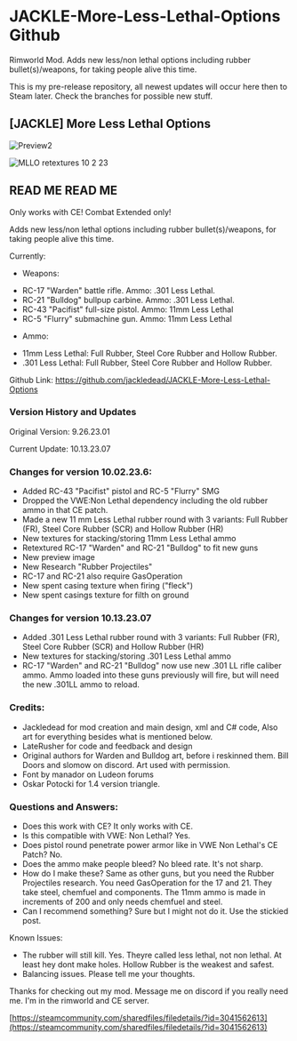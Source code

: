 # JACKLE-More-Less-Lethal-Options Github
Rimworld Mod. Adds new less/non lethal options including rubber bullet(s)/weapons, for taking people alive this time.

This is my pre-release repository, all newest updates will occur here then to Steam later. Check the branches for possible new stuff.

## [JACKLE] More Less Lethal Options

![Preview2](https://github.com/jackledead/JACKLE-More-Less-Lethal-Options/assets/75153234/ac6137d6-f0bf-4809-95c2-692f0d389301)

![MLLO retextures 10 2 23](https://github.com/jackledead/JACKLE-More-Less-Lethal-Options/assets/75153234/9a18e076-0237-445c-b64a-0bc391313ede)

## READ ME READ ME

Only works with CE! Combat Extended only!

Adds new less/non lethal options including rubber bullet(s)/weapons, for taking people alive this time.

Currently:
- Weapons:
+ RC-17 "Warden" battle rifle. Ammo: .301 Less Lethal.
+ RC-21 "Bulldog" bullpup carbine. Ammo: .301 Less Lethal.
+ RC-43 "Pacifist" full-size pistol. Ammo: 11mm Less Lethal
+ RC-5 "Flurry" submachine gun. Ammo: 11mm Less Lethal
- Ammo:
+ 11mm Less Lethal: Full Rubber, Steel Core Rubber and Hollow Rubber.
+ .301 Less Lethal: Full Rubber, Steel Core Rubber and Hollow Rubber.

Github Link: https://github.com/jackledead/JACKLE-More-Less-Lethal-Options

### Version History and Updates
Original Version: 9.26.23.01

Current Update: 10.13.23.07

### Changes for version 10.02.23.6:

- Added RC-43 "Pacifist" pistol and RC-5 "Flurry" SMG
- Dropped the VWE:Non Lethal dependency including the old rubber ammo in that CE patch.
- Made a new 11 mm Less Lethal rubber round with 3 variants: Full Rubber (FR), Steel Core Rubber (SCR) and Hollow Rubber (HR)
- New textures for stacking/storing 11mm Less Lethal ammo
- Retextured RC-17 "Warden" and RC-21 "Bulldog" to fit new guns
- New preview image
- New Research "Rubber Projectiles"
- RC-17 and RC-21 also require GasOperation
- New spent casing texture when firing ("fleck")
- New spent casings texture for filth on ground

### Changes for version 10.13.23.07

- Added .301 Less Lethal rubber round with 3 variants: Full Rubber (FR), Steel Core Rubber (SCR) and Hollow Rubber (HR)
- New textures for stacking/storing .301 Less Lethal ammo
- RC-17 "Warden" and RC-21 "Bulldog" now use new .301 LL rifle caliber ammo. Ammo loaded into these guns previously will fire, but will need the new .301LL ammo to reload.

### Credits: 
- Jackledead for mod creation and main design, xml and C# code, Also art for everything besides what is mentioned below.
- LateRusher for code and feedback and design
- Original authors for Warden and Bulldog art, before i reskinned them. Bill Doors and slomow on discord. Art used with permission.
- Font by manador on Ludeon forums
- Oskar Potocki for 1.4 version triangle.

### Questions and Answers:

- Does this work with CE? It only works with CE.
- Is this compatible with VWE: Non Lethal? Yes.
- Does pistol round penetrate power armor like in VWE Non Lethal's CE Patch? No.
- Does the ammo make people bleed? No bleed rate. It's not sharp.
- How do I make these? Same as other guns, but you need the Rubber Projectiles research. You need GasOperation for the 17 and 21. They take steel, chemfuel and components. The 11mm ammo is made in increments of 200 and only needs chemfuel and steel.
- Can I recommend something? Sure but I might not do it. Use the stickied post.

Known Issues:

- The rubber will still kill. Yes. Theyre called less lethal, not non lethal. At least hey dont make holes. Hollow Rubber is the weakest and safest.
- Balancing issues. Please tell me your thoughts.

Thanks for checking out my mod. Message me on discord if you really need me. I'm in the rimworld and CE server.

[https://steamcommunity.com/sharedfiles/filedetails/?id=3041562613](https://steamcommunity.com/sharedfiles/filedetails/?id=3041562613)
